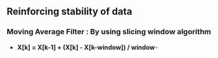 ## Reinforcing stability of data
### Moving Average Filter : By using slicing window algorithm
 - **X[k] = X[k-1] + (X[k] - X[k-window]) / window**-
